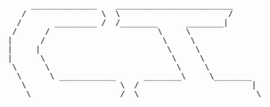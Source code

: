 
<pre>
     ______________    _________________________
   /                \  \                       /
  /       _________ /  /________      ________|
 /      /                       \     \
|      /                         \     \
|     |                           \     \
|      \                           \     \
 \      \                           \     \
  \      \ ____________      ________\     \________
   \                    \  /                        |
    \ _________________ /  \ ________________________\
</pre>

